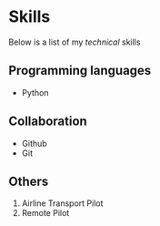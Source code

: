 # Skills

Below is a list of my *technical* skills

## Programming languages
- Python

## Collaboration
- Github
- Git

## Others
1. Airline Transport Pilot
2. Remote Pilot

